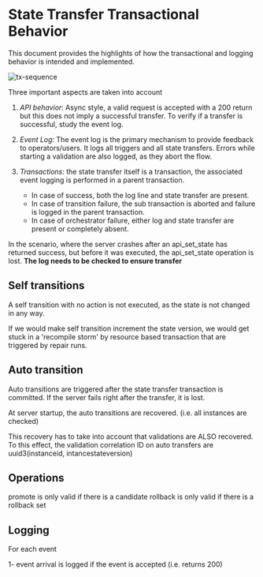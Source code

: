 # State Transfer Transactional Behavior

This document provides the highlights of how the transactional and logging behavior is intended and implemented.

![tx-sequence](tx-sequence.*)

Three important aspects are taken into account

1. *API behavior*: Async style, a valid request is accepted with a 200 return but this does not imply a successful transfer.
To verify if a transfer is successful, study the event log.
1. *Event Log*: The event log is the primary mechanism to provide feedback to operators/users. It logs all triggers and all state transfers.
Errors while starting a validation are also logged, as they abort the flow.
1. *Transactions*: the state transfer itself is a transaction, the associated event logging is performed in a parent transaction.

   * In case of success, both the log line and state transfer are present.
   * In case of transition failure, the sub transaction is aborted and failure is logged in the parent transaction.
   * In case of orchestrator failure, either log and state transfer are present or completely absent.

In the scenario, where the server crashes after an api_set_state has returned success, but before it was executed, the api_set_state operation is lost.
**The log needs to be checked to ensure transfer**

## Self transitions

A self transition with no action is not executed, as the state is not changed in any way.

If we would make self transition increment the state version, we would get stuck in a 'recompile storm' by resource based transaction that are triggered by repair runs.

## Auto transition

Auto transitions are triggered after the state transfer transaction is committed.
If the server fails right after the transfer, it is lost.

At server startup, the auto transitions are recovered.
(i.e. all instances are checked)

This recovery has to take into account that validations are ALSO recovered.
To this effect, the validation correlation ID on auto transfers are uuid3(instanceid, intancestateversion)

## Operations

promote is only valid if there is a candidate
rollback is only valid if there is a rollback set

## Logging

For each event

1- event arrival is logged if the event is accepted (i.e. returns 200)
